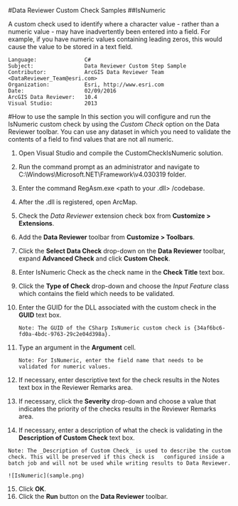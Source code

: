 #Data Reviewer Custom Check Samples
##IsNumeric

A custom check used to identify where a character value - rather than a numeric value - may have inadvertently been entered into a field. For example, if you have numeric values containing leading zeros, this would cause the value to be stored in a text field. 

```
Language:               C#
Subject:                Data Reviewer Custom Step Sample
Contributor:            ArcGIS Data Reviewer Team <DataReviewer_Team@esri.com>
Organization:           Esri, http://www.esri.com
Date:                   02/09/2016
ArcGIS Data Reviewer:   10.4
Visual Studio:          2013
```
#How to use the sample
In this section you will configure and run the IsNumeric custom check by using the _Custom Check_ option on the Data Reviewer toolbar. You can use any dataset in which you need to validate the contents of a field to find values that are not all numeric.

1. Open Visual Studio and compile the CustomCheckIsNumeric solution.
2. Run the command prompt as an administrator and navigate to C:\\Windows\Microsoft.NET\Framework\v4.030319 folder.
3. Enter the command RegAsm.exe <path to your .dll> /codebase.
4. After the .dll is registered, open ArcMap.
5. Check the _Data Reviewer_ extension check box from __Customize > Extensions__.
6. Add the __Data Reviewer__ toolbar from __Customize > Toolbars__.
7. Click the __Select Data Check__ drop-down on the __Data Reviewer__ toolbar, expand __Advanced Check__ and click __Custom Check__.
8. Enter IsNumeric Check as the check name in the __Check Title__ text box.
9. Click the __Type of Check__ drop-down and choose the _Input Feature_ class which contains the field which needs to be validated.
10. Enter the GUID for the DLL associated with the custom check in the __GUID__ text box.

    ```Note: The GUID of the CSharp IsNumeric custom check is {34af6bc6-fd0a-4bdc-9763-29c2e04d398a}.```

11. Type an argument in the __Argument__ cell. 

    ```Note: For IsNumeric, enter the field name that needs to be validated for numeric values.```
12. If necessary, enter descriptive text for the check results in the Notes text box in the Reviewer Remarks area.
13. If necessary, click the __Severity__ drop-down and choose a value that indicates the priority of the checks results in the Reviewer Remarks area.
14. If necessary, enter a description of what the check is validating in the __Description of Custom Check__ text box.

   ```Note: The _Description of Custom Check_ is used to describe the custom check. This will be preserved if this check is   configured inside a batch job and will not be used while writing results to Data Reviewer.```

    ![IsNumeric](sample.png)

15. Click __OK__.
16. Click the __Run__ button on the __Data Reviewer__ toolbar.
